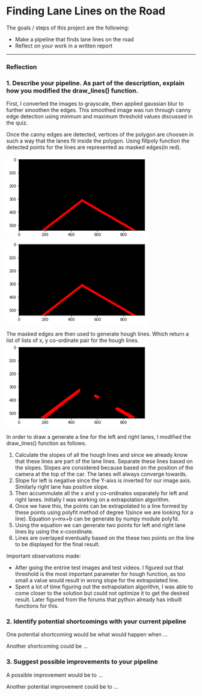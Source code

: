 # **Finding Lane Lines on the Road** 

The goals / steps of this project are the following:
* Make a pipeline that finds lane lines on the road
* Reflect on your work in a written report


[//]: # (Image References)

[image1]: ./examples/grayscale.jpg "Grayscale"
[image2]: ./examples/region_interest.jpg "Region of interest for lane finding"
[image3]: ./examples/hough_transform.png "Hough Transform"

---

### Reflection

### 1. Describe your pipeline. As part of the description, explain how you modified the draw_lines() function.

First, I converted the images to grayscale, then applied gaussian blur to further smoothen the edges. This smoothed image was run through canny edge detection using minmum and maximum threshold values discussed in the quiz.

Once the canny edges are detected, vertices of the polygon are choosen in such a way that the lanes fit inside the polygon. Using fillpoly function the detected points for the lines are represented as masked edges(in red).

![alt text][image2]
![alt text][image2]

The masked edges are then used to generate hough lines. Which return a list of lists of x, y co-ordinate pair for the hough lines.
![alt text][image3]

In order to draw a generate a line for the left and right lanes, I modified the draw_lines() function as follows.
1) Calculate the slopes of all the hough lines and since we already know that these lines are part of the lane lines. Separate these lines based on the slopes. Slopes are considered because based on the position of the camera at the top of the car. The lanes will always converge towards.
2) Slope for left is negative since the Y-aixs is inverted for our image axis. Similarly right lane has positive slope.
3) Then accummulate all the x and y co-ordinates separately for left and right lanes. Initially I was working on a extrapolation algorithm.
4) Once we have this, the points can be extrapolated to a line formed by these points using polyfit method of degree 1(since we are looking for a line). Equation y=mx+b can be generate by numpy module poly1d.
5) Using the equation we can generate two points for left and right lane lines by using the x-coordinate.
6) Lines are overlayed eventually based on the these two points on the line to be displayed for the final result.


Important observations made:
- After going the entrire test images and test videos. I figured out that threshold is the most important parameter for hough function, as too small a value would result in wrong slope for the extrapolated line.
- Spent a lot of time figuring out the extrapolation algorithm, I was able to come closer to the solution but could not optimize it to get the desired result. Later figured from the forums that python already has inbuilt functions for this. 

### 2. Identify potential shortcomings with your current pipeline


One potential shortcoming would be what would happen when ... 

Another shortcoming could be ...


### 3. Suggest possible improvements to your pipeline

A possible improvement would be to ...

Another potential improvement could be to ...
